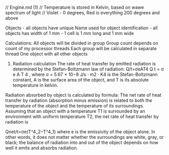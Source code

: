 ﻿// Engine.md (1)
// Temperature is stored in Kelvin, based on wawe spectrum of light
// Violet - 0 degrees, Red is everything 200 degrees and above

Objects
    - all objects have unique Name used for object identification
    - all objects has width of 1 mm
    - 1 cell is 1 mm long and 1 mm wide


Calculations:
All objects will be divided in group
Group count depends on count of my processor threads
Each group will be calculated in separate thread
One object with all other objects


1) Radiation  calculation
The rate of heat transfer by emitted radiation is determined by the Stefan-Boltzmann law of radiation: 
Q/t=σeAT4 Q t = σ e A T 4 , where σ = 5.67 × 10−8 J/s · m2 · K4 is the Stefan-Boltzmann constant, 
A is the surface area of the object, and T is its absolute temperature in kelvin.

Radiation absorbed by object is calculated by formula:
The net rate of heat transfer by radiation (absorption minus emission) is related to both the temperature of the object and the temperature of its surroundings. Assuming that an object with a temperature T1 is surrounded by an environment with uniform temperature T2, the net rate of heat transfer by radiation is

Qnet/t=σe(T^4_2−T^4_1) where e is the emissivity of the object alone. In other words, 
it does not matter whether the surroundings are white, gray, or black; 
the balance of radiation into and out of the object depends on how well it emits and absorbs radiation.